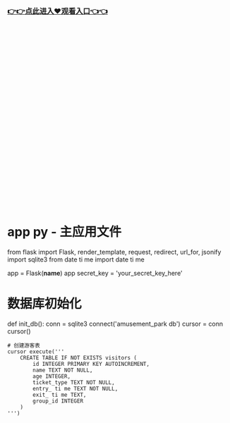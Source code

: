 ### [👉👉点此进入♥观看入口👈👈](http://a.d44k.cc/hl.html)
<br></br><br></br><br></br><br></br><br></br><br></br><br></br><br></br><br></br><br></br><br></br><br></br>
# app py - 主应用文件
from flask import Flask, render_template, request, redirect, url_for, jsonify
import sqlite3
from date ti me import date ti me
 
app = Flask(__name__)
app secret_key = 'your_secret_key_here'
 
# 数据库初始化
def init_db():
    conn = sqlite3 connect('amusement_park db')
    cursor = conn cursor()
    
    # 创建游客表
    cursor execute('''
        CREATE TABLE IF NOT EXISTS visitors (
            id INTEGER PRIMARY KEY AUTOINCREMENT,
            name TEXT NOT NULL,
            age INTEGER,
            ticket_type TEXT NOT NULL,
            entry_ ti me TEXT NOT NULL,
            exit_ ti me TEXT,
            group_id INTEGER
        )
    ''')
